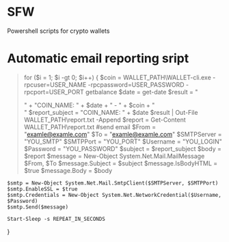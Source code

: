 # SFW
Powershell scripts for crypto wallets

# Automatic email reporting sript

> for ($i = 1; $i -gt 0; $i++) {
	$coin = WALLET_PATH\WALLET-cli.exe -rpcuser=USER_NAME -rpcpassword=USER_PASSWORD -rpcport=USER_PORT getbalance
	$date = get-date
	$result = "<div>" + "COIN_NAME: " + $date + " - " + $coin + "</div>"
	$report_subject = "COIN_NAME: " + $date
	$result | Out-File WALLET_PATH\report.txt -Append
	$report = Get-Content WALLET_PATH\report.txt
	#send email
	$From = "examle@examle.com"
	$To = "examle@examle.com"
	$SMTPServer = "YOU_SMTP"
	$SMTPPort = "YOU_PORT"
	$Username = "YOU_LOGIN"
	$Password = "YOU_PASSWORD"
	$subject = $report_subject 
	$body = $report
	$message = New-Object System.Net.Mail.MailMessage $From, $To
	$message.Subject = $subject
	$message.IsBodyHTML = $true
	$message.Body = $body

	$smtp = New-Object System.Net.Mail.SmtpClient($SMTPServer, $SMTPPort)
	$smtp.EnableSSL = $true
	$smtp.Credentials = New-Object System.Net.NetworkCredential($Username, $Password)
	$smtp.Send($message)

	Start-Sleep -s REPEAT_IN_SECONDS
}
